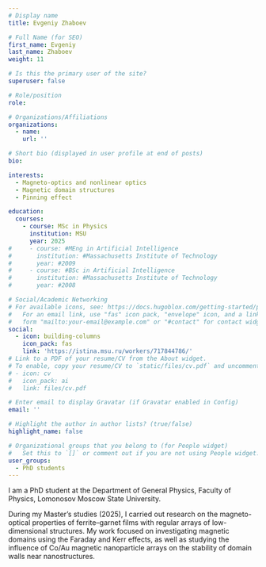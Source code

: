 ```yaml
---
# Display name
title: Evgeniy Zhaboev 

# Full Name (for SEO)
first_name: Evgeniy 
last_name: Zhaboev
weight: 11

# Is this the primary user of the site?
superuser: false

# Role/position
role:

# Organizations/Affiliations
organizations:
  - name: 
    url: ''

# Short bio (displayed in user profile at end of posts)
bio: 

interests:
  - Magneto-optics and nonlinear optics
  - Magnetic domain structures
  - Pinning effect

education:
  courses:
    - course: MSc in Physics
      institution: MSU
      year: 2025
#     - course: #MEng in Artificial Intelligence
#       institution: #Massachusetts Institute of Technology
#       year: #2009
#     - course: #BSc in Artificial Intelligence
#       institution: #Massachusetts Institute of Technology
#       year: #2008

# Social/Academic Networking
# For available icons, see: https://docs.hugoblox.com/getting-started/page-builder/#icons
#   For an email link, use "fas" icon pack, "envelope" icon, and a link in the
#   form "mailto:your-email@example.com" or "#contact" for contact widget.
social:
  - icon: building-columns
    icon_pack: fas
    link: 'https://istina.msu.ru/workers/717844786/'  
# Link to a PDF of your resume/CV from the About widget.
# To enable, copy your resume/CV to `static/files/cv.pdf` and uncomment the lines below.
# - icon: cv
#   icon_pack: ai
#   link: files/cv.pdf

# Enter email to display Gravatar (if Gravatar enabled in Config)
email: ''

# Highlight the author in author lists? (true/false)
highlight_name: false

# Organizational groups that you belong to (for People widget)
#   Set this to `[]` or comment out if you are not using People widget.
user_groups:
  - PhD students
---
```

I am a PhD student at the Department of General Physics, Faculty of Physics, Lomonosov Moscow State University.

During my Master’s studies (2025), I carried out research on the magneto-optical properties of ferrite–garnet films with regular arrays of low-dimensional structures.
My work focused on investigating magnetic domains using the Faraday and Kerr effects, as well as studying the influence of Co/Au magnetic nanoparticle arrays on the stability of domain walls near nanostructures.